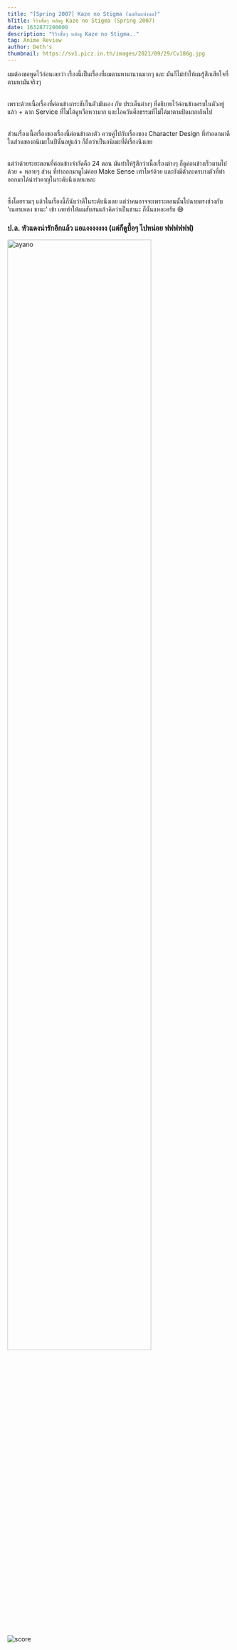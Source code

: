 ```yaml
---
title: "[Spring 2007] Kaze no Stigma (มลทินแห่งลม)"
hTitle: รีวิวสั้นๆ หลังดู Kaze no Stigma (Spring 2007)
date: 1632877200000
description: "รีวิวสั้นๆ หลังดู Kaze no Stigma.."
tag: Anime Review
author: Deth's
thumbnail: https://sv1.picz.in.th/images/2021/09/29/Cv186g.jpg
---
```

ผมต้องขอพูดไว้ก่อนเลยว่า เรื่องนี้เป็นเรื่องที่ผมตามหามานานมากๆ และ มันก็ไม่ทำให้ผมรู้สึกเสียใจที่ตามหามันจริงๆ <br /> <br />

เพราะด้วยเนื้อเรื่องที่ค่อนข้างกระชับในตัวมันเอง กับ ประเด็นต่างๆ ที่อธิบายไว้ค่อนข้างครบในตัวอยู่แล้ว + ฉาก Service ที่ไม่ได้ดูหวือหวามาก และไอควันศีลธรรมที่ไม่ได้มาตามปิดมากเกินไป <br /> <br /> 

ส่วนเรื่องเนื้อเรื่องของเรื่องนี้ค่อนข้างลงตัว ควบคู่ไปกับเรื่องของ Character Design ที่ทำออกมาดีในส่วนของอนิเมะในปีนั้นอยู่แล้ว ก็ถือว่าเป็นอนิเมะที่ดีเรื่องนึงเลย <br /><br />

แต่ว่าด้วยระยะตอนที่ค่อนข้างจำกัดคือ 24 ตอน มันทำให้รู้สึกว่าเนื้อเรื่องต่างๆ ก็ดูค่อนข้างเร็วตามไปด้วย + หลายๆ ส่วน ที่ทำออกมาดูไม่ค่อย Make Sense เท่าไหร่ด้วย และยังมีตัวละครบางตัวที่ทำออกมาได้น่ารำคาญในระดับนึงเลยแหละ <br /><br />

ซึ่งโดยรวมๆ แล้วในเรื่องนี้ก็นับว่าดีในระดับนึงเลย แต่ว่าคนอาจจะเพราะตอนนั้นไปฉายตรงช่วงกับ 'เนตรเพลง ชานะ' เข้า เลยทำให้ผมสับสนแล้วคิดว่าเป็นชานะ ก็นั่นแหละครับ 😅<br />

### ป.ล. หัวแดงน่ารักอีกแล้ว แอแงงงงงงง (แต่ก็ดูบื้อๆ ไปหน่อย ฟฟฟฟฟฟ)

<img src="https://sv1.picz.in.th/images/2021/09/29/Cv1VWW.jpg" alt="ayano" width="80%">
<br /><br />

<img src="https://img.shields.io/badge/Score-8%2F10-coral?style=for-the-badge" alt="score">